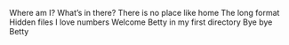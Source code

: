Where am I?
What’s in there?
There is no place like home
The long format
Hidden files
I love numbers
Welcome
Betty in my first directory
Bye bye Betty
